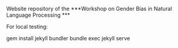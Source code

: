 Website repository of the ***Workshop on Gender Bias in Natural Language Processing ***

For local testing:

gem install jekyll bundler
bundle exec jekyll serve
